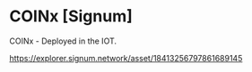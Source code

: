 # COINx [Signum]

COINx - Deployed in the IOT.

https://explorer.signum.network/asset/18413256797861689145



    


        


